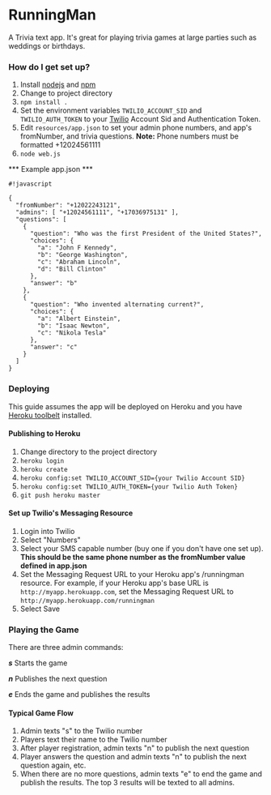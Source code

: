 # RunningMan #

A Trivia text app. It's great for playing trivia games at large parties such as weddings or birthdays.

### How do I get set up? ###

1. Install [nodejs](http://nodejs.org/) and [npm](https://www.npmjs.org/)
1. Change to project directory
1. `npm install .`
1. Set the environment variables `TWILIO_ACCOUNT_SID` and `TWILIO_AUTH_TOKEN` to your [Twilio](https://www.twilio.com/) Account Sid and Authentication Token.
1. Edit `resources/app.json` to set your admin phone numbers, and app's fromNumber, and trivia questions. **Note:** Phone numbers must be formatted +12024561111
1. `node web.js`

*** Example app.json ***
```
#!javascript

{
  "fromNumber": "+12022243121",
  "admins": [ "+12024561111", "+17036975131" ],
  "questions": [
    {
      "question": "Who was the first President of the United States?",
      "choices": {
        "a": "John F Kennedy",
        "b": "George Washington",
        "c": "Abraham Lincoln",
        "d": "Bill Clinton"
      },
      "answer": "b"
    },
    {
      "question": "Who invented alternating current?",
      "choices": {
        "a": "Albert Einstein",
        "b": "Isaac Newton",
        "c": "Nikola Tesla"
      },
      "answer": "c"
    }
  ]
}
```

### Deploying ###
This guide assumes the app will be deployed on Heroku and you have [Heroku toolbelt](https://toolbelt.heroku.com/) installed.

#### Publishing to Heroku ####
1. Change directory to the project directory
1. ```heroku login```
1. ```heroku create```
1. ```heroku config:set TWILIO_ACCOUNT_SID={your Twilio Account SID}```
1. ```heroku config:set TWILIO_AUTH_TOKEN={your Twilio Auth Token}```
1. ```git push heroku master```

#### Set up Twilio's Messaging Resource ####

1. Login into Twilio
1. Select "Numbers"
1. Select your SMS capable number (buy one if you don't have one set up). **This should be the same phone number as the fromNumber value defined in app.json**
1. Set the Messaging Request URL to your Heroku app's /runningman resource. For example, if your Heroku app's base URL is ```http://myapp.herokuapp.com```, set the Messaging Request URL to ```http://myapp.herokuapp.com/runningman```
1. Select Save

### Playing the Game ###

There are three admin commands:

***s*** Starts the game

***n*** Publishes the next question

***e*** Ends the game and publishes the results

#### Typical Game Flow ####
1. Admin texts "s" to the Twilio number
2. Players text their name to the Twilio number
3. After player registration, admin texts "n" to publish the next question
4. Player answers the question and admin texts "n" to publish the next question again, etc.
5. When there are no more questions, admin texts "e" to end the game and publish the results. The top 3 results will be texted to all admins.
